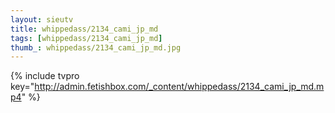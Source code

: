 ```yaml
--- 
layout: sieutv
title: whippedass/2134_cami_jp_md
tags: [whippedass/2134_cami_jp_md]
thumb_: whippedass/2134_cami_jp_md.jpg
---
```

{% include tvpro key="http://admin.fetishbox.com/_content/whippedass/2134_cami_jp_md.mp4" %} 
